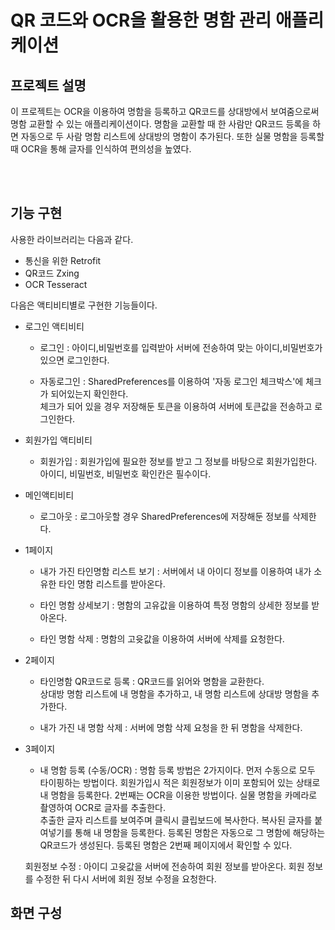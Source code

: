 # QR 코드와 OCR을 활용한 명함 관리 애플리케이션

## 프로젝트 설명
이 프로젝트는 OCR을 이용하여 명함을 등록하고 QR코드를 상대방에서 보여줌으로써 명함 교환할 수 있는 애플리케이션이다.
명함을 교환할 때 한 사람만 QR코드 등록을 하면 자동으로 두 사람 명함 리스트에 상대방의 명함이 추가된다.
또한 실물 명함을 등록할 때 OCR을 통해 글자를 인식하여 편의성을 높였다.

<br/><br/>

## 기능 구현
사용한 라이브러리는 다음과 같다. 
* 통신을 위한 Retrofit
* QR코드 Zxing
* OCR Tesseract


다음은 액티비티별로 구현한 기능들이다.

- 로그인 액티비티

    - 로그인 : 아이디,비밀번호를 입력받아 서버에 전송하여 맞는 아이디,비밀번호가 있으면 로그인한다.

    - 자동로그인 : SharedPreferences를 이용하여 '자동 로그인 체크박스'에 체크가 되어있는지 확인한다.  
    체크가 되어 있을 경우 저장해둔 토큰을 이용하여 서버에 토큰값을 전송하고 로그인한다.


- 회원가입 액티비티

  - 회원가입 : 회원가입에 필요한 정보를 받고 그 정보를 바탕으로 회원가입한다.  
    아이디, 비밀번호, 비밀번호 확인칸은 필수이다.

- 메인액티비티

    - 로그아웃 : 로그아웃할 경우 SharedPreferences에 저장해둔 정보를 삭제한다.

- 1페이지

    - 내가 가진 타인명함 리스트 보기 : 서버에서 내 아이디 정보를 이용하여 내가 소유한 타인 명함 리스트를 받아온다.

    - 타인 명함 상세보기 : 명함의 고유값을 이용하여 특정 명함의 상세한 정보를 받아온다.

    - 타인 명함 삭제 : 명함의 고윳값을 이용하여 서버에 삭제를 요청한다.

- 2페이지
 
    - 타인명함 QR코드로 등록 : QR코드를 읽어와 명함을 교환한다.  
    상대방 명함 리스트에 내 명함을 추가하고, 내 명함 리스트에 상대방 명함을 추가한다.

    - 내가 가진 내 명함 삭제 : 서버에 명함 삭제 요청을 한 뒤 명함을 삭제한다.

- 3페이지

    - 내 명함 등록 (수동/OCR) : 명함 등록 방법은 2가지이다. 
    먼저 수동으로 모두 타이핑하는 방법이다. 회원가입시 적은 회원정보가 이미 포함되어 있는 상태로 내 명함을 등록한다.
    2번째는 OCR을 이용한 방법이다. 실물 명함을 카메라로 촬영하여 OCR로 글자를 추출한다.  
    추출한 글자 리스트를 보여주며 클릭시 클립보드에 복사한다. 복사된 글자를 붙여넣기를 통해 내 명함을 등록한다.
    등록된 명함은 자동으로 그 명함에 해당하는 QR코드가 생성된다. 등록된 명함은 2번째 페이지에서 확인할 수 있다.

    회원정보 수정 : 아이디 고윳값을 서버에 전송하여 회원 정보를 받아온다. 회원 정보를 수정한 뒤 다시 서버에 회원 정보 수정을 요청한다.


## 화면 구성